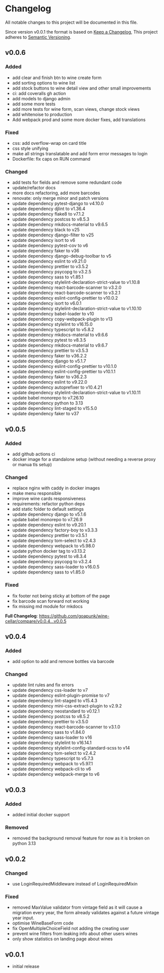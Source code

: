 # Changelog

All notable changes to this project will be documented in this file.

Since version v0.0.1 the format is based on [Keep a Changelog](https://keepachangelog.com/en/1.0.0/),
This project adheres to [Semantic Versioning](https://semver.org/spec/v2.0.0.html).

## v0.0.6

### Added
* add clear and finish btn to wine create form
* add sorting options to wine list
* add stock buttons to wine detail view and other small improvements
* ci: add coveralls gh action
* add models to django admin
* add some more tests
* add more tests for wine form, scan views, change stock views
* add whitenoise to production
* Add webpack prod and some more docker fixes, add translations

### Fixed
* css: add overflow-wrap on card title
* css style unifying
* make all strings translatable and add form error messages to login
* Dockerfile: fix caps on RUN command

### Changed
* add tests for fields and remove some redundant code
* update/refactor docs
* more docs refactoring, add more barcodes
* renovate: only merge minor and patch versions
* update dependency pytest-django to v4.10.0
* update dependency djlint to v1.36.4
* update dependency flake8 to v7.1.2
* update dependency postcss to v8.5.3
* update dependency mkdocs-material to v9.6.5
* update dependency black to v25
* update dependency django-filter to v25
* update dependency isort to v6
* update dependency pytest-cov to v6
* update dependency faker to v36
* update dependency django-debug-toolbar to v5
* update dependency eslint to v9.21.0
* update dependency prettier to v3.5.2
* update dependency psycopg to v3.2.5
* update dependency sass to v1.85.1
* update dependency stylelint-declaration-strict-value to v1.10.8
* update dependency react-barcode-scanner to v3.2.0
* update dependency react-barcode-scanner to v3.2.1
* update dependency eslint-config-prettier to v10.0.2
* update dependency isort to v6.0.1
* update dependency stylelint-declaration-strict-value to v1.10.10
* update dependency babel-loader to v10
* update dependency copy-webpack-plugin to v13
* update dependency stylelint to v16.15.0
* update dependency typescript to v5.8.2
* update dependency mkdocs-material to v9.6.6
* update dependency pytest to v8.3.5
* update dependency mkdocs-material to v9.6.7
* update dependency prettier to v3.5.3
* update dependency faker to v36.2.2
* update dependency django to v5.1.7
* update dependency eslint-config-prettier to v10.1.0
* update dependency eslint-config-prettier to v10.1.1
* update dependency faker to v36.2.3
* update dependency eslint to v9.22.0
* update dependency autoprefixer to v10.4.21
* update dependency stylelint-declaration-strict-value to v1.10.11
* update babel monorepo to v7.26.10
* update dependency python to 3.13
* update dependency lint-staged to v15.5.0
* update dependency faker to v37

## v0.0.5

### Added

- add github actions ci
- docker image for a standalone setup (without needing a reverse proxy or manua
tls setup)

### Changed

- replace nginx with caddy in docker images
- make menu responsible
- improve wine cards responsiveness
- requirements: refactor python deps
- add static folder to default settings
- update dependency django to v5.1.6
- update babel monorepo to v7.26.9
- update dependency eslint to v9.20.1
- update dependency factory-boy to v3.3.3
- update dependency prettier to v3.5.1
- update dependency tom-select to v2.4.3
- update dependency webpack to v5.98.0
- update python docker tag to v3.13.2
- update dependency pytest to v8.3.4
- update dependency psycopg to v3.2.4
- update dependency sass-loader to v16.0.5
- update dependency sass to v1.85.0

### Fixed

- fix footer not being sticky at bottom of the page
- fix barcode scan forward not working
- fix missing md module for mkdocs

**Full Changelog**: https://github.com/goapunk/wine-cellar/compare/v0.0.4...v0.0.5

## v0.0.4

### Added

- add option to add and remove bottles via barcode

### Changed

- update lint rules and fix errors
- update dependency css-loader to v7
- update dependency eslint-plugin-promise to v7
- update dependency lint-staged to v15.4.3
- update dependency mini-css-extract-plugin to v2.9.2
- update dependency neostandard to v0.12.1
- update dependency postcss to v8.5.2
- update dependency prettier to v3.5.0
- update dependency react-barcode-scanner to v3.1.0
- update dependency sass to v1.84.0
- update dependency sass-loader to v16
- update dependency stylelint to v16.14.1
- update dependency stylelint-config-standard-scss to v14
- update dependency tom-select to v2.4.2
- update dependency typescript to v5.7.3
- update dependency webpack to v5.97.1
- update dependency webpack-cli to v6
- update dependency webpack-merge to v6

## v0.0.3

### Added

- added initial docker support

### Removed

- removed the background removal feature for now as it is broken on python 3.13

## v0.0.2

### Changed

- use LoginRequiredMiddleware instead of LoginRequiredMixin

### Fixed

- removed MaxValue validator from vintage field as it will cause a migration
  every year, the form already validates against a future vintage year input.
- optimise WineBaseForm code
- fix OpenMultipleChoiceField not adding the creating user
- prevent wine filters from leaking info about other users wines
- only show statistics on landing page about wines

## v0.0.1

- initial release
